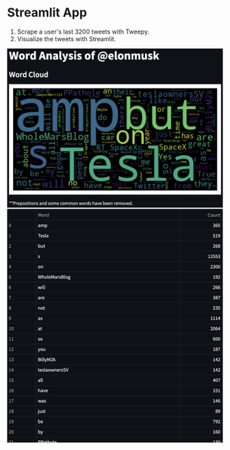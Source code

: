 <h1>Streamlit App</h1>
<ol>
<li>Scrape a user's last 3200 tweets with Tweepy.</li>
<li>Visualize the tweets with Streamlit.</li>
</ol>

![Screenshot](ScreenShot.png)
![Screenshot](ScreenShot_2.png)


